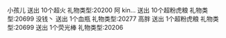 小孩儿 送出 10个超火    礼物类型:20200
阿 kin… 送出 10个超粉虎粮    礼物类型:20699
没钱丶 送出 1个血瓶    礼物类型:20277
高胖 送出 1个超粉虎粮    礼物类型:20699
送出 1个荧光棒    礼物类型:20206